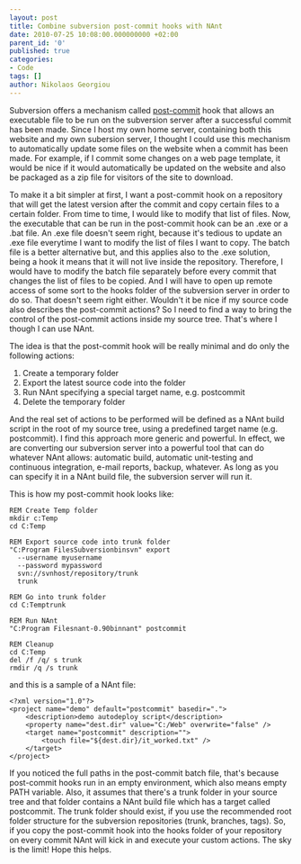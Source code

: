 ```yaml
---
layout: post
title: Combine subversion post-commit hooks with NAnt
date: 2010-07-25 10:08:00.000000000 +02:00
parent_id: '0'
published: true
categories:
- Code
tags: []
author: Nikolaos Georgiou
---
```


Subversion offers a mechanism called <a href="http://svnbook.red-bean.com/en/1.4/svn.ref.reposhooks.post-commit.html">post-commit</a> hook that allows an executable file to be run on the subversion server after a successful commit has been made. Since I host my own home server, containing both this website and my own subersion server, I thought I could use this mechanism to automatically update some files on the website when a commit has been made. For example, if I commit some changes on a web page template, it would be nice if it would automatically be updated on the website and also be packaged as a zip file for visitors of the site to download.

To make it a bit simpler at first, I want a post-commit hook on a repository that will get the latest version after the commit and copy certain files to a certain folder. From time to time, I would like to modify that list of files. Now, the executable that can be run in the post-commit hook can be an .exe or a .bat file. An .exe file doesn't seem right, because it's tedious to update an .exe file everytime I want to modify the list of files I want to copy. The batch file is a better alternative but, and this applies also to the .exe solution, being a hook it means that it will not live inside the repository. Therefore, I would have to modify the batch file separately before every commit that changes the list of files to be copied. And I will have to open up remote access of some sort to the hooks folder of the subversion server in order to do so. That doesn't seem right either. Wouldn't it be nice if my source code also describes the post-commit actions? So I need to find a way to bring the control of the post-commit actions inside my source tree. That's where I though I can use NAnt.

The idea is that the post-commit hook will be really minimal and do only the following actions:
<ol>
<li>Create a temporary folder</li>
<li>Export the latest source code into the folder</li>
<li>Run NAnt specifying a special target name, e.g. postcommit</li>
<li>Delete the temporary folder</li>
</ol>

And the real set of actions to be performed will be defined as a NAnt build script in the root of my source tree, using a predefined target name (e.g. postcommit). I find this approach more generic and powerful. In effect, we are converting our subversion server into a powerful tool that can do whatever NAnt allows: automatic build, automatic unit-testing and continuous integration, e-mail reports, backup, whatever. As long as you can specify it in a NAnt build file, the subversion server will run it.

This is how my post-commit hook looks like:

```
REM Create Temp folder
mkdir c:Temp
cd C:Temp

REM Export source code into trunk folder
"C:Program FilesSubversionbinsvn" export
  --username myusername
  --password mypassword
  svn://svnhost/repository/trunk
  trunk

REM Go into trunk folder
cd C:Temptrunk

REM Run NAnt
"C:Program Filesnant-0.90binnant" postcommit

REM Cleanup
cd C:Temp
del /f /q/ s trunk
rmdir /q /s trunk
```

and this is a sample of a NAnt file:

```
<?xml version="1.0"?>
<project name="demo" default="postcommit" basedir=".">
	<description>demo autodeploy script</description>
	<property name="dest.dir" value="C:/Web" overwrite="false" />
	<target name="postcommit" description="">
		<touch file="${dest.dir}/it_worked.txt" />
	</target>
</project>
```

If you noticed the full paths in the post-commit batch file, that's because post-commit hooks run in an empty environment, which also means empty PATH variable. Also, it assumes that there's a trunk folder in your source tree and that folder contains a NAnt build file which has a target called postcommit. The trunk folder should exist, if you use the recommended root folder structure for the subversion repositories (trunk, branches, tags). So, if you copy the post-commit hook into the hooks folder of your repository on every commit NAnt will kick in and execute your custom actions. The sky is the limit! Hope this helps.
